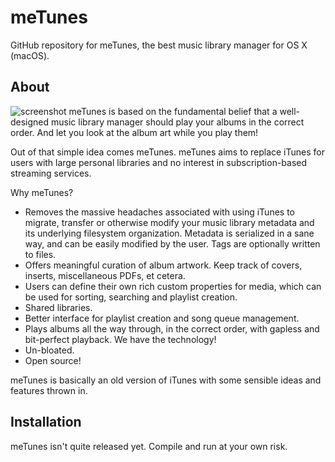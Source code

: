 meTunes
========
GitHub repository for meTunes, the best music library manager for OS X (macOS).

About
-----
![screenshot](https://i.imgur.com/UJJ1qC0.png)
meTunes is based on the fundamental belief that a well-designed music library manager should play your albums in the correct order. And let you look at the album art while you play them!

Out of that simple idea comes meTunes. meTunes aims to replace iTunes for users with large personal libraries and no interest in subscription-based streaming services.

Why meTunes?

  - Removes the massive headaches associated with using iTunes to migrate, transfer or otherwise modify your music library metadata and its underlying filesystem organization. Metadata is serialized in a sane way, and can be easily modified by the user. Tags are optionally written to files.
  - Offers meaningful curation of album artwork. Keep track of covers, inserts, miscellaneous PDFs, et cetera.
  - Users can define their own rich custom properties for media, which can be used for sorting, searching and playlist creation.
  - Shared libraries.
  - Better interface for playlist creation and song queue management.
  - Plays albums all the way through, in the correct order, with gapless and bit-perfect playback. We have the technology!
  - Un-bloated.
  - Open source!

meTunes is basically an old version of iTunes with some sensible ideas and features thrown in.

Installation
------------
meTunes isn't quite released yet. Compile and run at your own risk.
